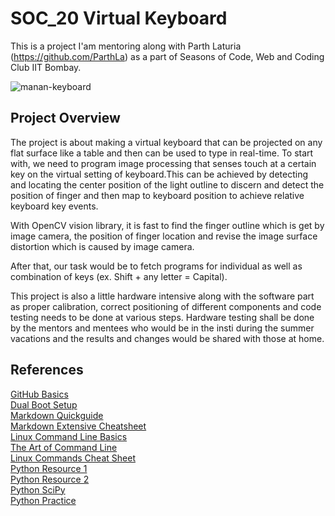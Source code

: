 # SOC_20 Virtual Keyboard


This is a project I'am mentoring along with Parth Laturia (https://github.com/ParthLa) as a part of Seasons of Code, Web and Coding Club IIT Bombay.

![manan-keyboard](https://user-images.githubusercontent.com/62146744/77977952-75282600-731e-11ea-8af9-4ec8a559eff3.jpeg)


## Project Overview

The project is about making a virtual keyboard that can be projected on any flat surface like a table and then can be used to type in real-time. To start with, we need to program image processing that senses touch at a certain key on the virtual setting of keyboard.This can be achieved by detecting and locating the center position of the light outline to discern and detect the position of finger and then map to keyboard position to achieve relative keyboard key events.

With OpenCV vision library, it is fast to find the finger outline which is get by image camera, the position of finger location and revise the image surface distortion which is caused by image camera.

After that, our task would be to fetch programs for individual as well as combination of keys (ex. Shift + any letter = Capital).

This project is also a little hardware intensive along with the software part as proper calibration, correct positioning of different components and code testing needs to be done at various steps. Hardware testing shall be done by the mentors and mentees who would be in the insti during the summer vacations and the results and changes would be shared with those at home.

## References

[GitHub Basics](https://guides.github.com/activities/hello-world/)<br>
[Dual Boot Setup](https://www.youtube.com/watch?v=u5QyjHIYwTQ)<br>
[Markdown Quickguide](https://www.youtube.com/watch?v=bpdvNwvEeSE)<br>
[Markdown Extensive Cheatsheet](https://github.com/adam-p/markdown-here/wiki/Markdown-Cheatsheet)<br>
[Linux Command Line Basics](https://github.com/learnbyexample/Linux_command_line)<br>
[The Art of Command Line](https://github.com/jlevy/the-art-of-command-line)<br>
[Linux Commands Cheat Sheet](https://github.com/iamshm/Linux-Unix-Commands/blob/master/Commands.md)<br>
[Python Resource 1](https://docs.python.org/3/tutorial/)<br>
[Python Resource 2](https://www.learnpython.org/)<br>
[Python SciPy](https://scipy-lectures.org/)<br>
[Python Practice](https://www.hackerrank.com/domains/python)















